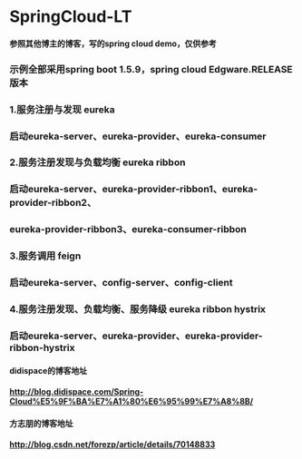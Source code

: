 # SpringCloud-LT
#### 参照其他博主的博客，写的spring cloud demo，仅供参考
### 示例全部采用spring boot 1.5.9，spring cloud Edgware.RELEASE版本

### 1.服务注册与发现 eureka
### 启动eureka-server、eureka-provider、eureka-consumer

### 2.服务注册发现与负载均衡 eureka ribbon
### 启动eureka-server、eureka-provider-ribbon1、eureka-provider-ribbon2、
### eureka-provider-ribbon3、eureka-consumer-ribbon

### 3.服务调用 feign
### 启动eureka-server、config-server、config-client

### 4.服务注册发现、负载均衡、服务降级 eureka ribbon hystrix
### 启动eureka-server、eureka-provider、eureka-provider-ribbon-hystrix

#### didispace的博客地址
#### http://blog.didispace.com/Spring-Cloud%E5%9F%BA%E7%A1%80%E6%95%99%E7%A8%8B/
#### 方志朋的博客地址
#### http://blog.csdn.net/forezp/article/details/70148833